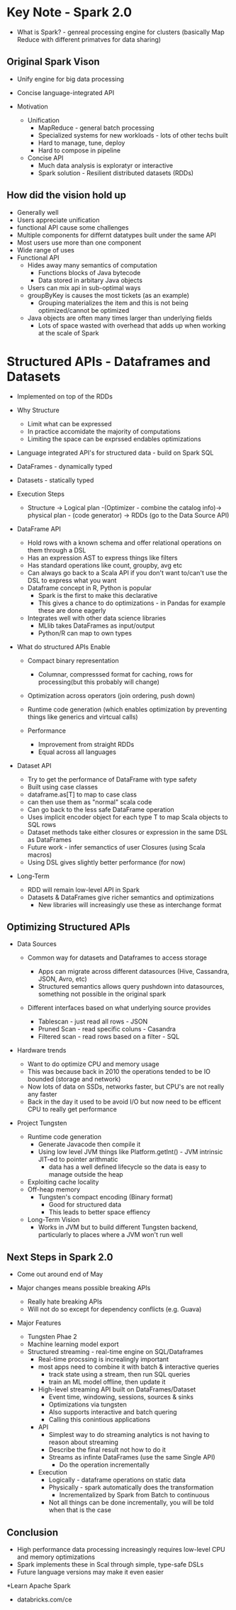 # Key Note - Spark 2.0

* What is Spark? - genreal processing engine for clusters (basically Map Reduce with different primatves for data sharing)

## Original Spark Vison
* Unify engine for big data processing
* Concise language-integrated API

* Motivation
  * Unification 
    * MapReduce - general batch processing
    * Specialized systems for new workloads - lots of other techs built
    * Hard to manage, tune, deploy
    * Hard to compose in pipeline
  * Concise API
    * Much data analysis is exploratyr or interactive
    * Spark solution -  Resilient distributed datasets (RDDs)

## How did the vision hold up
* Generally well
* Users appreciate unification
* functional API cause some challenges
* Multiple components for differnt datatypes built under the same API
* Most users use more than one component
* Wide range of uses
* Functional API
  * Hides away many semantics of computation
    * Functions blocks of Java bytecode
    * Data stored in arbitary Java objects
  * Users can mix api in sub-optimal ways
  * groupByKey is causes the most tickets (as an example)
    * Grouping materializes the item and this is not being optimized/cannot be optimized
  * Java objects are often many times larger than underlying fields
    * Lots of space wasted with overhead that adds up when working at the scale of Spark

# Structured APIs - Dataframes and Datasets
* Implemented on top of the RDDs
* Why Structure
  * Limit what can be expressed
  * In practice accomidate the majority of computations
  * Limiting the space can be exprssed endables optimizations

* Language integrated API's for structured data - build on Spark SQL
* DataFrames - dynamically typed
* Datasets - statically typed
* Execution Steps
  * Structure -> Logical plan -(Optimizer - combine the catalog info)-> physical plan - (code generator) -> RDDs (go to the Data Source API)
* DataFrame API
  * Hold rows with a known schema and offer relational operations on them through a DSL
  * Has an expression AST to express things like filters
  * Has standard operations like count, groupby, avg etc
  * Can always go back to a Scala API if you don't want to/can't use the DSL to express what you want
  * Dataframe concept in R, Python is popular
    * Spark is the first to make this declarative
    * This gives a chance to do optimizations - in Pandas for example these are done eagerly
  * Integrates well with other data science libraries
    * MLlib takes DataFrames as input/output
    * Python/R can map to own types

* What do structured APIs Enable
  * Compact binary representation
    * Columnar, compresssed format for caching, rows for processing(but this probably will change)
  * Optimization across operators (join ordering, push down)
  * Runtime code generation (which enables optimization by preventing things like generics and virtcual calls)

  * Performance
    * Improvement from straight RDDs
    * Equal across all languages

* Dataset API
  * Try to get the performance of DataFrame with type safety
  * Built using case classes
  * dataframe.as[T] to map to case class
  * can then use them as "normal" scala code
  * Can go back to the less safe DataFrame operation
  * Uses implicit encoder object for each type T to map Scala objects to SQL rows
  * Dataset methods take either closures or expression in the same DSL as DataFrames
  * Future work - infer semanctics of user Closures (using Scala macros)
  * Using DSL gives slightly better performance (for now)

* Long-Term
  * RDD will remain low-level API in Spark
  * Datasets & DataFrames give richer semantics and optimizations
    * New libraries will increasingly use these as interchange format

## Optimizing Structured APIs
* Data Sources
  * Common way for datasets and Dataframes to access storage
    * Apps can migrate across different datasources (Hive, Cassandra, JSON, Avro, etc)
    * Structured semantics allows query pushdown into datasources, something not possible in the original spark

  * Different interfaces based on what underlying source provides
    * Tablescan - just read all rows - JSON
    * Pruned Scan - read specific coluns - Casandra
    * Filtered scan - read rows based on a filter - SQL


* Hardware trends
  * Want to do optimize CPU and memory usage
  * This was because back in 2010 the operations tended to be IO bounded (storage and network)
  * Now lots of data on SSDs, networks faster, but CPU's are not really any faster
  * Back in the day it used to be avoid I/O but now need to be efficent CPU to really get performance

* Project Tungsten
  * Runtime code generation
    * Generate Javacode then compile it
    * Using low level JVM things like Platform.getInt() - JVM intrinsic JIT-ed to pointer arithmatic
      * data has a well defined lifecycle so the data is easy to manage outside the heap 
  * Exploiting cache locality
  * Off-heap memory
      * Tungsten's compact encoding (Binary format)
        * Good for structured data 
        * This leads to better space effiency
  * Long-Term Vision
    * Works in JVM but to build different Tungsten backend, particularly to places where a JVM won't run well

## Next Steps in Spark 2.0
* Come out around end of May
* Major changes means possible breaking APIs
  * Really hate breaking APIs
  * Will not do so except for dependency conflicts (e.g. Guava)

* Major Features
  * Tungsten Phae 2
  * Machine learning model export
  * Structured streaming - real-time engine on SQL/Dataframes
    * Real-time procssing is increalingly important
    * most apps need to combine it with batch & interactive queries
      * track state using a stream, then run SQL queries
      * train an ML model offline, then update it
    * High-level streaming API built on DataFrames/Dataset
      * Event time, windowing, sessions, sources & sinks
      * Optimizations via tungsten
      * Also supports interactive and batch quering
      * Calling this conintious applications
    * API
      * Simplest way to do streaming analytics is not having to reason about streaming
      * Describe the final result not how to do it 
      * Streams as infinte DataFrames (use the same Single API)
        * Do the operation incrementally
    * Execution
      * Logically - dataframe operations on static data
      * Physically - spark automatically does the transformation
        * Incrementalized by Spark from Batch to continuous
      * Not all things can be done incrementally, you will be told when that is the case
## Conclusion
* High performance data processing increasingly requires low-level CPU and memory optimizations
* Spark implements these in Scal through simple, type-safe DSLs
* Future language versions may make it even easier

*Learn Apache Spark
  * databricks.com/ce








